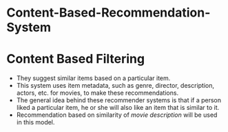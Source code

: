 # Content-Based-Recommendation-System
# Content Based Filtering
- They suggest similar items based on a particular item.
- This system uses item metadata, such as genre, director, description, actors, etc. for movies, to make these recommendations.
- The general idea behind these recommender systems is that if a person liked a particular item, he or she will also like an item that is similar to it.
- Recommendation based on similarity of *movie description* will be used in this model.
